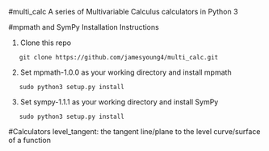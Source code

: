 #multi_calc
A series of Multivariable Calculus calculators in Python 3

#mpmath and SymPy Installation Instructions
1. Clone this repo
```
   git clone https://github.com/jamesyoung4/multi_calc.git
```
2. Set mpmath-1.0.0 as your working directory and install mpmath
```
   sudo python3 setup.py install
```
3. Set sympy-1.1.1 as your working directory and install SymPy
```
   sudo python3 setup.py install
```

#Calculators
level_tangent: the tangent line/plane to the level curve/surface of a function
